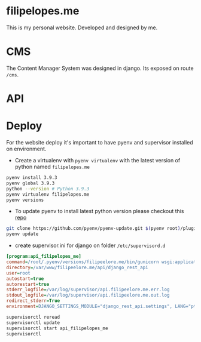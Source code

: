 # filipelopes.me

This is my personal website. Developed and designed by me.

# CMS

The Content Manager System was designed in django. Its exposed on route `/cms`.

# API

# Deploy

For the website deploy it's important to have pyenv and supervisor installed on environment.

- Create a virtualenv with `pyenv virtualenv` with the latest version of python named `filipelopes.me`

```sh
pyenv install 3.9.3
pyenv global 3.9.3
python --version # Python 3.9.3
pyenv virtualenv filipelopes.me
pyenv versions
```

- To update pyenv to install latest python version please checkout this [repo](https://github.com/pyenv/pyenv-update)

```sh
git clone https://github.com/pyenv/pyenv-update.git $(pyenv root)/plugins/pyenv-update
pyenv update
```

- create supervisor.ini for django on folder `/etc/supervisord.d`

```ini
[program:api_filipelopes_me]
command=/root/.pyenv/versions/filipeelore.me/bin/gunicorn wsgi:application --bind=0.0.0.0:5001 --workers=3 --access-logfile=-
directory=/var/www/filipeelore.me/api/django_rest_api
user=root
autostart=true
autorestart=true
stderr_logfile=/var/log/supervisor/api.filipeelore.me.err.log
stdout_logfile=/var/log/supervisor/api.filipeelore.me.out.log
redirect_stderr=True
environment=DJANGO_SETTINGS_MODULE="django_rest_api.settings", LANG="pt_BR.utf8", LC_ALL="pt_BR.UTF-8", LC_LANG="pt_BR.UTF-8"
```

```sh
supervisorctl reread
supervisorctl update
supervisorctl start api_filipelopes_me
supervisorctl
```

